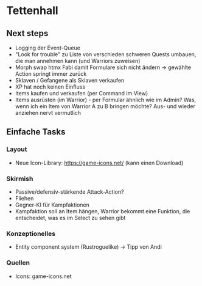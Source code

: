 # Tettenhall

## Next steps

* Logging der Event-Queue
* "Look for trouble" zu Liste von verschieden schweren Quests umbauen, die man annehmen kann (und Warriors zuweisen)
* Morph swap htmx Fabi damit Formulare sich nicht ändern -> gewählte Action springt immer zurück
* Sklaven / Gefangene als Sklaven verkaufen
* XP hat noch keinen Einfluss
* Items kaufen und verkaufen (per Command im View)
* Items ausrüsten (im Warrior) - per Formular ähnlich wie im Admin? Was, wenn ich ein Item von Warrior A zu B bringen
  möchte? Aus- und wieder anziehen nervt vermutlich

## Einfache Tasks

### Layout

* Neue Icon-Library: https://game-icons.net/ (kann einen Download)

### Skirmish

* Passive/defensiv-stärkende Attack-Action?
* Fliehen
* Gegner-KI für Kampfaktionen
* Kampfaktion soll an Item hängen, Warrior bekommt eine Funktion, die entscheidet, was es im Select zu sehen gibt

### Konzeptionelles

* Entity component system (Rustroguelike) -> Tipp von Andi

### Quellen

* Icons: game-icons.net
